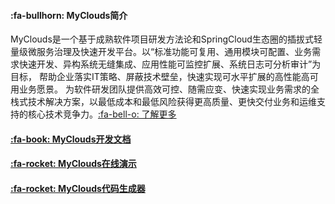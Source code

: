 #### :fa-bullhorn: MyClouds简介
MyClouds是一个基于成熟软件项目研发方法论和SpringCloud生态圈的插拔式轻量级微服务治理及快速开发平台。以“标准功能可复用、通用模块可配置、业务需求快速开发、异构系统无缝集成、应用性能可监控扩展、系统日志可分析审计”为目标， 帮助企业落实IT策略、屏蔽技术壁垒，快速实现可水平扩展的高性能高可用业务愿景。 为软件研发团队提供高效可控、随需应变、快速实现业务需求的全栈式技术解决方案，以最低成本和最低风险获得更高质量、更快交付业务和运维支持的核心技术竞争力。[:fa-bell-o: 了解更多](https://gitee.com/osworks/MyClouds/wikis/pages)

#### [:fa-book: MyClouds开发文档](https://gitee.com/osworks/MyClouds/wikis/pages)

#### [:fa-rocket: MyClouds在线演示](http://118.126.108.44)

#### [:fa-rocket: MyClouds代码生成器](https://gitee.com/osworks/Myclouds-Builder)
